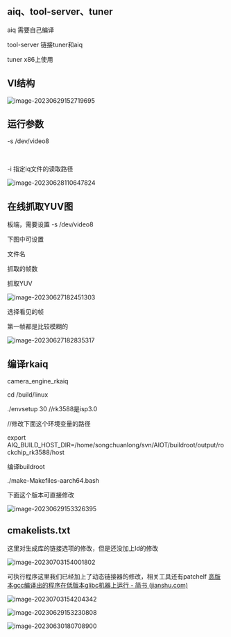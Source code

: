 ## aiq、tool-server、tuner

aiq 需要自己编译

tool-server 链接tuner和aiq

tuner x86上使用 

## VI结构

![image-20230629152719695](image/RKISP.assets/image-20230629152719695-1688023892530-4.png)

## 运行参数

-s  /dev/video8


​	

-i 指定iq文件的读取路径

![image-20230628110647824](image/RKISP.assets/image-20230628110647824-1688023907978-7.png)



## 在线抓取YUV图

板端，需要设置 -s /dev/video8

下图中可设置

文件名

抓取的帧数

抓取YUV

![image-20230627182451303](image/RKISP.assets/image-20230627182451303.png)

选择看见的帧

第一帧都是比较模糊的

![image-20230627182835317](image/RKISP.assets/image-20230627182835317.png)



## 编译rkaiq

camera_engine_rkaiq 

cd /build/linux

./envsetup 30 //rk3588是isp3.0

//修改下面这个环境变量的路径

export AIQ_BUILD_HOST_DIR=/home/songchuanlong/svn/AIOT/buildroot/output/rockchip_rk3588/host

编译buildroot

./make-Makefiles-aarch64.bash

下面这个版本可直接修改

![image-20230629153326395](image/RKISP.assets/image-20230629153326395.png)



## cmakelists.txt

这里对生成库的链接选项的修改，但是还没加上ld的修改

![image-20230703154001802](image/RKISP.assets/image-20230703154001802.png)

可执行程序这里我们已经加上了动态链接器的修改，相关工具还有patchelf [高版本gcc编译出的程序在低版本glibc机器上运行 - 简书 (jianshu.com)](https://www.jianshu.com/p/77d7f7dc93b3)

![image-20230703154204342](image/RKISP.assets/image-20230703154204342.png)









![image-20230629153230808](image/RKISP.assets/image-20230629153230808.png)



![image-20230630180708900](image/RKISP.assets/image-20230630180708900.png)
